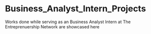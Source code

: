 # Business_Analyst_Intern_Projects
Works done while serving as an Business Analyst Intern at The Entreprenuership Network are showcased here 

